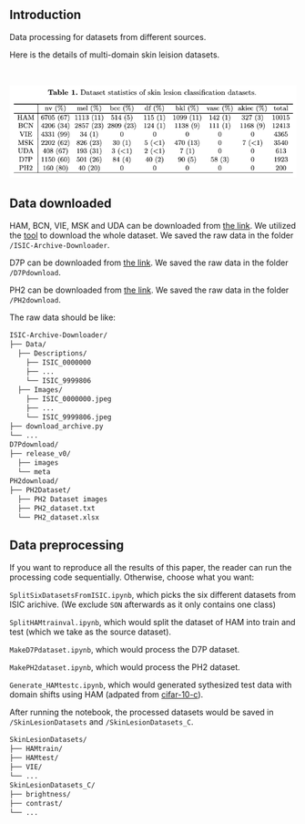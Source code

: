 ## Introduction

Data processing for datasets from different sources.

Here is the details of multi-domain skin leision datasets.

<br/> <div align=center><img src="../figs/datatable.png" width="800px"/></div>


## Data downloaded

HAM, BCN, VIE, MSK and UDA can be downloaded from [the link](https://challenge.isic-archive.com/data/). We utilized the [tool](https://github.com/GalAvineri/ISIC-Archive-Downloader) to download the whole dataset. We saved the raw data in the folder `/ISIC-Archive-Downloader`.

D7P can be downloaded from [the link](https://challenge.isic-archive.com/data/). We saved the raw data in the folder `/D7Pdownload`.

PH2 can be downloaded from [the link](https://challenge.isic-archive.com/data/). We saved the raw data in the folder `/PH2download`.

The raw data should be like:

```
ISIC-Archive-Downloader/
├── Data/
  ├── Descriptions/
    ├── ISIC_0000000
    ├── ...
    └── ISIC_9999806
  ├── Images/
    ├── ISIC_0000000.jpeg
    ├── ...
    └── ISIC_9999806.jpeg
├── download_archive.py
└── ...
D7Pdownload/
├── release_v0/
  ├── images
  └── meta
PH2download/
├── PH2Dataset/
  ├── PH2 Dataset images
  ├── PH2_dataset.txt
  └── PH2_dataset.xlsx
```

## Data preprocessing

If you want to reproduce all the results of this paper, the reader can run the processing code sequentially. Otherwise, choose what you want:

`SplitSixDatasetsFromISIC.ipynb`, which picks the six different datasets from ISIC arichive. (We exclude `SON` afterwards as it only contains one class)

`SplitHAMtrainval.ipynb`, which would split the dataset of HAM into train and test (which we take as the source dataset).

`MakeD7Pdataset.ipynb`, which would process the D7P dataset.

`MakePH2dataset.ipynb`, which would process the PH2 dataset.

`Generate_HAMtestc.ipynb`, which would generated sythesized test data with domain shifts using HAM (adpated from [cifar-10-c](https://github.com/hendrycks/robustness)).

After running the notebook, the processed datasets would be saved in `/SkinLesionDatasets` and `/SkinLesionDatasets_C`.

```
SkinLesionDatasets/
├── HAMtrain/
├── HAMtest/
├── VIE/
└── ...
SkinLesionDatasets_C/
├── brightness/
├── contrast/
└── ...
```